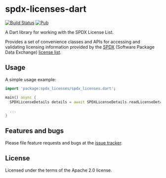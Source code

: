 spdx-licenses-dart
==================

[![Build Status](https://travis-ci.com/adaptant-labs/spdx-licenses-dart.svg?branch=master)](https://travis-ci.com/adaptant-labs/spdx-licenses-dart#)
[![Pub](https://img.shields.io/pub/v/spdx_licenses.svg)](https://pub.dartlang.org/packages/spdx_licenses)

A Dart library for working with the SPDX License List.

Provides a set of convenience classes and APIs for accessing and validating licensing information provided by the
[SPDX](https://spdx.org) (Software Package Data Exchange) [license list](https://github.com/spdx/license-list-data).

## Usage

A simple usage example:

```dart
import 'package:spdx_licenses/spdx_licenses.dart';

main() async {
  SPDXLicenseDetails details = await SPDXLicenseDetails.readLicenseDetails("Apache-2.0");
       
  ...
}
```

## Features and bugs

Please file feature requests and bugs at the [issue tracker][tracker].

[tracker]: https://github.com/adaptant-labs/spdx-licenses-dart/issues

## License

Licensed under the terms of the Apache 2.0 license.